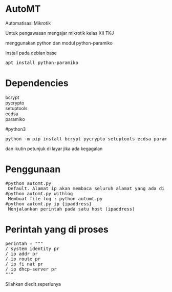 # AutoMT
Automatisasi Mikrotik

Untuk pengawasan mengajar mikrotik kelas XII TKJ

menggunakan python dan modul python-paramiko

Install pada debian base
<pre>apt install python-paramiko</pre>

# Dependencies
bcrypt<br>
pycrypto<br>
setuptools<br>
ecdsa<br>
paramiko<br>

#python3
<pre>
python -m pip install bcrypt pycrypto setuptools ecdsa paramiko
</pre>
dan ikutin petunjuk di layar jika ada kegagalan

# Penggunaan
<pre>
#python automt.py
 Default. Alamat ip akan membaca seluruh alamat yang ada di file semuaip.
#python automt.py withlog
 Membuat file log : python automt.py
#python automt.py ip {ipaddress}
 Menjalankan perintah pada satu host (ipaddress)
</pre>

# Perintah yang di proses
<pre>
perintah = """
/ system identity pr
/ ip addr pr
/ ip route pr
/ ip fi nat pr
/ ip dhcp-server pr
"""
</pre>
Silahkan diedit seperlunya
